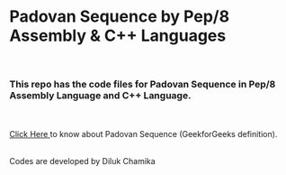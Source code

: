 <h1>Padovan Sequence by Pep/8 Assembly & C++ Languages</h1>
<br/>
<h3>This repo has the code files for Padovan Sequence in Pep/8 Assembly Language and C++ Language. </h3>
<br/><br/>
<a href="https://www.geeksforgeeks.org/padovan-sequence/" target="_blank"> Click Here </a> to know about Padovan Sequence (GeekforGeeks definition).
<br/><br/>
<p>Codes are developed by Diluk Chamika</p>
